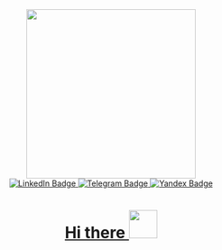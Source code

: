<div id="header" align="center">
  <img src="https://media.giphy.com/media/paTz7UZbPfTZFRYnnB/giphy.gif" width="300" />
</div>

<div id="badges" align="center">
  <a href="https://www.linkedin.com/in/anna-evladenko-210632263/">
    <img src="https://img.shields.io/badge/Anna Evladenko-blue?style=for-the-badge&logo=linkedin&logoColor=white" alt="LinkedIn Badge"/>
  </a>
  <a href="https://t.me/anniaev">
    <img src="https://img.shields.io/badge/@anniaev-blue?style=for-the-badge&logo=Telegram&logoColor=white" alt="Telegram Badge"/>
  </a>
  <a href="mailto:annaevladenko@yandex.ru">
    <img src="https://img.shields.io/badge/annaevladenko@yandex.ru-red?style=for-the-badge&logo=email&logoColor=white" alt="Yandex Badge"/>
</div>
<div id="badges" align="center">
<img src="https://komarev.com/ghpvc/?username=AnnaEvladenko&style=flat-square&color=blue" alt=""/>
<h1>
  Hi there
  <img src="https://media.giphy.com/media/m0dmKBkncVETJv2h0S/giphy.gif" width="50px"/>
</h1>





